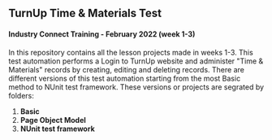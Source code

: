 ## TurnUp Time & Materials Test
#### Industry Connect Training - February 2022 (week 1-3)

In this repository contains all the lesson projects made in weeks 1-3. This test automation performs a Login to TurnUp website and administer "Time & Materials" records by creating, editing and deleting records. There are different versions of this test automation starting from the most Basic method to NUnit test framework. These versions or projects are segrated by folders:
1. **Basic** 
2. **Page Object Model**
3. **NUnit test framework**